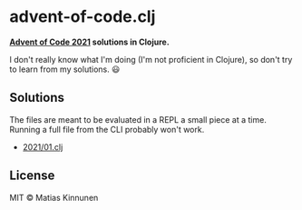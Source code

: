 # advent-of-code.clj

**[Advent of Code 2021](https://adventofcode.com/2021) solutions in Clojure.**

I don't really know what I'm doing
(I'm not proficient in Clojure),
so don't try to learn from my solutions. 😃

## Solutions

The files are meant to be evaluated in a REPL a small piece at a time.
Running a full file from the CLI probably won't work.

- [2021/01.clj](./src/advent_of_code/2021/01.clj)

## License

MIT &copy; Matias Kinnunen
